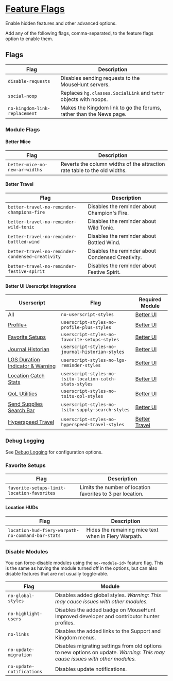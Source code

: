 # [Feature Flags](https://www.mousehuntgame.com/preferences.php?tab=mousehunt-improved-settings#mousehunt-improved-settings-advanced-override-flags)

Enable hidden features and other advanced options.

Add any of the following flags, comma-separated, to the feature flags option to enable them.

## Flags

|Flag|Description|
|---|---|
|`disable-requests`|Disables sending requests to the MouseHunt servers.|
|`social-noop`|Replaces `hg.classes.SocialLink` and `twttr` objects with noops.|
|`no-kingdom-link-replacement`|Makes the Kingdom link to go the forums, rather than the News page.|

### Module Flags

#### Better Mice

|Flag|Description|
|---|---|
|`better-mice-no-new-ar-widths`|Reverts the column widths of the attraction rate table to the old widths.|

#### Better Travel

|Flag|Description|
|---|---|
|`better-travel-no-reminder-champions-fire`|Disables the reminder about Champion's Fire.|
|`better-travel-no-reminder-wild-tonic`|Disables the reminder about Wild Tonic.|
|`better-travel-no-reminder-bottled-wind`|Disables the reminder about Bottled Wind.|
|`better-travel-no-reminder-condensed-creativity`|Disables the reminder about Condensed Creativity.|
|`better-travel-no-reminder-festive-spirit`|Disables the reminder about Festive Spirit.|

#### Better UI Userscript Integrations

|Userscript|Flag|Required Module|
|---|---|--|
|All|`no-userscript-styles`|[Better UI](./better-ui.md)|
|[Profile+](https://greasyfork.org/en/scripts/381389-mh-profile)|`userscript-styles-no-profile-plus-styles`|[Better UI](./better-ui.md)|
|[Favorite Setups](https://greasyfork.org/en/scripts/443164-mousehunt-favorite-setups)|`userscript-styles-no-favorite-setups-styles`|[Better UI](./better-ui.md)|
|[Journal Historian](https://greasyfork.org/en/scripts/454968-mousehunt-journal-historian)|`userscript-styles-no-journal-historian-styles`|[Better UI](./better-ui.md)|
|[LGS Duration Indicator & Warning](https://greasyfork.org/en/scripts/410966-mousehunt-lucky-golden-shield-duration-indicator-warning)|`userscript-styles-no-lgs-reminder-styles`|[Better UI](./better-ui.md)|
|[Location Catch Stats](https://greasyfork.org/en/scripts/381438-mousehunt-location-catch-stats)|`userscript-styles-no-tsitu-location-catch-stats-styles`|[Better UI](./better-ui.md)|
|[QoL Utilities](https://greasyfork.org/en/scripts/405334-mousehunt-qol-utilities)|`userscript-styles-no-tsitu-qol-styles`|[Better UI](./better-ui.md)|
|[Send Supplies Search Bar](https://greasyfork.org/en/scripts/396714-mousehunt-send-supplies-search-bar)|`userscript-styles-no-tsitu-supply-search-styles`|[Better UI](./better-ui.md)|
|[Hyperspeed Travel](https://greasyfork.org/en/scripts/448542-mousehunt-hyperspeed-travel)|`userscript-styles-no-hyperspeed-travel-styles`|[Better Travel](./better-travel.md)|

### Debug Logging

See [Debug Logging](./debug-logging.md) for configuration options.

### Favorite Setups

|Flag|Description|
|---|---|
|`favorite-setups-limit-location-favorites`|Limits the number of location favorites to 3 per location.|

#### Location HUDs

|Flag|Description|
|---|---|
|`location-hud-fiery-warpath-no-command-bar-stats`|Hides the remaining mice text when in Fiery Warpath.|

### Disable Modules

You can force-disable modules using the `no-<module-id>` feature flag. This is the same as having the module turned off in the options, but can also disable features that are not usually toggle-able.

|Flag|Module|
|---|---|
|`no-global-styles`|Disables added global styles. _Warning: This may cause issues with other modules._|
|`no-highlight-users`|Disables the added badge on MouseHunt Improved developer and contributor hunter profiles.|
|`no-links`|Disables the added links to the Support and Kingdom menus.|
|`no-update-migration`|Disables migrating settings from old options to new options on update. _Warning: This may cause issues with other modules._|
|`no-update-notifications`|Disables update notifications.|

